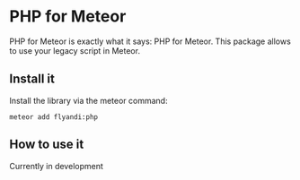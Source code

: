 PHP for Meteor
======

PHP for Meteor is exactly what it says: PHP for Meteor. This package allows to use your legacy script in Meteor.

## Install it

Install the library via the meteor command:

```meteor add flyandi:php```


## How to use it

Currently in development